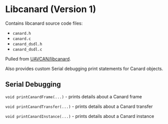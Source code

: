 # Libcanard (Version 1)

Contains libcanard source code files:
 * `canard.h`
 * `canard.c`
 * `canard_dsdl.h`
 * `canard_dsdl.c`
 
Pulled from [UAVCAN/libcanard](https://github.com/UAVCAN/libcanard/tree/master/libcanard).

Also provides custom Serial debugging print statements for Canard objects.

## Serial Debugging

`void printCanardFrame(...)` - prints details about a Canard frame

`void printCanardTransfer(...)` - prints details about a Canard transfer

`void printCanardInstance(...)` - prints details about a Canard instance
